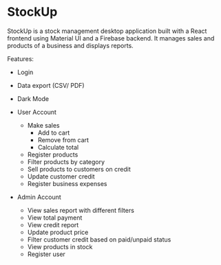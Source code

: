 # StockUp

StockUp is a stock management desktop application built with a React frontend using Material UI and a Firebase backend. It manages sales and products of a business and displays reports.

Features:

- Login
- Data export (CSV/ PDF)
- Dark Mode

- User Account

  - Make sales
    - Add to cart
    - Remove from cart
    - Calculate total
  - Register products
  - Filter products by category
  - Sell products to customers on credit
  - Update customer credit
  - Register business expenses
  
- Admin Account

  - View sales report with different filters
  - View total payment 
  - View credit report
  - Update product price
  - Filter customer credit based on paid/unpaid status
  - View products in stock
  - Register user



